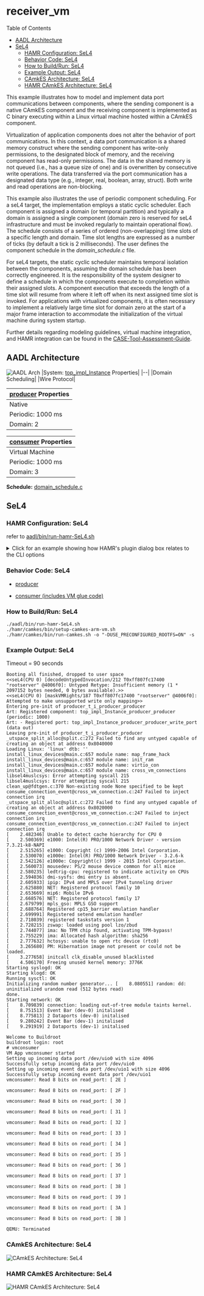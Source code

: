 # receiver_vm

 Table of Contents
<!--table-of-contents_start-->
* [AADL Architecture](#aadl-architecture)
* [SeL4](#sel4)
  * [HAMR Configuration: SeL4](#hamr-configuration-sel4)
  * [Behavior Code: SeL4](#behavior-code-sel4)
  * [How to Build/Run: SeL4](#how-to-buildrun-sel4)
  * [Example Output: SeL4](#example-output-sel4)
  * [CAmkES Architecture: SeL4](#camkes-architecture-sel4)
  * [HAMR CAmkES Architecture: SeL4](#hamr-camkes-architecture-sel4)
<!--table-of-contents_end-->

This example illustrates how to model and implement data port communications between
components, where the sending component is a native CAmkES component and the receiving
component is implemented as C binary executing within a Linux virtual machine hosted
within a CAmkES component.

Virtualization of application components does not alter the behavior of
port communications.
In this context, a data port communication is a shared memory construct
where the sending component has write-only permissions, to the designated block
of memory, and the receiving component has read-only permissions. The data in the
shared memory is not queued (i.e., has a queue size of one) and is overwritten
by consecutive write operations. The data transferred via the port communication 
has a designated data type (e.g., integer, real, boolean, array, struct).
Both write and read operations are non-blocking.

This example also illustrates the use of periodic component scheduling. For a
seL4 target, the implementation employs a static cyclic scheduler. Each
component is assigned a domain (or temporal partition) and typically a domain
is assigned a single component (domain zero is reserved for seL4 infrastructure
and must be invoked regularly to maintain operational flow). The schedule consists
of a series of ordered (non-overlapping) time slots of a specific length and domain.
Time slot lengths are expressed as a number of ticks (by default a tick is
2 milliseconds). The user defines the component schedule in the *domain_schedule.c*
file. 

For seL4 targets, the static cyclic scheduler maintains temporal isolation
between the components, assuming the domain schedule has been correctly engineered.
It is the responsibility of the system designer to define a schedule
in which the components execute to completion within their assigned slots.
A component execution that exceeds the length of a time slot will resume from
where it left off when its next assigned time slot is invoked. 
For applications with virtualized components, it is often necessary to implement
a relatively large time slot for domain zero at the start of a major frame interaction 
to accommodate the initialization of the virtual machine during system startup.

Further details regarding modeling guidelines, virtual machine integration, 
and HAMR integration can be found in the [CASE-Tool-Assessment-Guide](https://github.com/loonwerks/CASE/tree/master/TA5/tool-assessment-4/doc/CASE-Tool-Assessment-Guide.pdf).


## AADL Architecture
<!--aadl-architecture_start-->
![AADL Arch](aadl/diagrams/aadl-arch.png)
|System: [top_impl_Instance](aadl/test_data_port_periodic_domains.aadl#L84) Properties|
|--|
|Domain Scheduling|
|Wire Protocol|

|[producer](aadl/test_data_port_periodic_domains.aadl#L12) Properties|
|--|
|Native|
|Periodic: 1000 ms|
|Domain: 2|


|[consumer](aadl/test_data_port_periodic_domains.aadl#L40) Properties|
|--|
|Virtual Machine|
|Periodic: 1000 ms|
|Domain: 3|


**Schedule:** [domain_schedule.c](aadl/domain_schedule.c)
<!--aadl-architecture_end-->


## SeL4
<!--SeL4_start--><!--SeL4_end-->

### HAMR Configuration: SeL4
<!--hamr-configuration-sel4_start-->
refer to [aadl/bin/run-hamr-SeL4.sh](aadl/bin/run-hamr-SeL4.sh)
<details>
<summary>Click for an example showing how HAMR's plugin dialog box relates to the CLI options</summary>
<!-- due to security issues, you may need to have the parent folder (ie. '../') open in your
     editor (e.g. vscode) in order to see the following image -->

![dialog_cli](../../../doc/dialog_cli.jpg)

The CLI options ``verbose`` and ``run-transpiler`` are set via ``Verbose output`` and ``Run Transpiler``
options respectively that are located in __Preferences >> OSATE >> Sireum HAMR >> Code Generation__.
The last two CLI options are set by the HAMR plugin.
</details>
<!--hamr-configuration-sel4_end-->


### Behavior Code: SeL4
<!--behavior-code-sel4_start-->
  * [producer](hamr/c/ext-c/producer_t_i_producer_producer/producer_t_i_producer_producer.c)

  * [consumer (includes VM glue code)](hamr/camkes/components/VM/apps/vmconsumer/vmconsumer.c)
<!--behavior-code-sel4_end-->


### How to Build/Run: SeL4
<!--how-to-buildrun-sel4_start-->
```
./aadl/bin/run-hamr-SeL4.sh
./hamr/camkes/bin/setup-camkes-arm-vm.sh
./hamr/camkes/bin/run-camkes.sh -o "-DUSE_PRECONFIGURED_ROOTFS=ON" -s
```
<!--how-to-buildrun-sel4_end-->


### Example Output: SeL4
<!--example-output-sel4_start-->
Timeout = 90 seconds
```
Booting all finished, dropped to user space
<<seL4(CPU 0) [decodeUntypedInvocation/212 T0xff807fc17400 "rootserver" @4006f0]: Untyped Retype: Insufficient memory (1 * 2097152 bytes needed, 0 bytes available).>>
<<seL4(CPU 0) [maskVMRights/187 T0xff807fc17400 "rootserver" @4006f0]: Attempted to make unsupported write only mapping>>
Entering pre-init of producer_t_i_producer_producer
Art: Registered component: top_impl_Instance_producer_producer (periodic: 1000)
Art: - Registered port: top_impl_Instance_producer_producer_write_port (data out)
Leaving pre-init of producer_t_i_producer_producer
_utspace_split_alloc@split.c:272 Failed to find any untyped capable of creating an object at address 0x8040000
Loading Linux: 'linux' dtb: ''
install_linux_devices@main.c:657 module name: map_frame_hack
install_linux_devices@main.c:657 module name: init_ram
install_linux_devices@main.c:657 module name: virtio_con
install_linux_devices@main.c:657 module name: cross_vm_connections
libsel4muslcsys: Error attempting syscall 215
libsel4muslcsys: Error attempting syscall 215
clean_up@fdtgen.c:370 Non-existing node None specified to be kept
consume_connection_event@cross_vm_connection.c:247 Failed to inject connection irq
_utspace_split_alloc@split.c:272 Failed to find any untyped capable of creating an object at address 0x8020000
consume_connection_event@cross_vm_connection.c:247 Failed to inject connection irq
consume_connection_event@cross_vm_connection.c:247 Failed to inject connection irq
[    2.482346] Unable to detect cache hierarchy for CPU 0
[    2.500369] e1000: Intel(R) PRO/1000 Network Driver - version 7.3.21-k8-NAPI
[    2.515265] e1000: Copyright (c) 1999-2006 Intel Corporation.
[    2.530070] e1000e: Intel(R) PRO/1000 Network Driver - 3.2.6-k
[    2.542126] e1000e: Copyright(c) 1999 - 2015 Intel Corporation.
[    2.560073] mousedev: PS/2 mouse device common for all mice
[    2.580235] ledtrig-cpu: registered to indicate activity on CPUs
[    2.594036] dmi-sysfs: dmi entry is absent.
[    2.605933] ipip: IPv4 and MPLS over IPv4 tunneling driver
[    2.625880] NET: Registered protocol family 10
[    2.653669] mip6: Mobile IPv6
[    2.668576] NET: Registered protocol family 17
[    2.679799] mpls_gso: MPLS GSO support
[    2.688764] Registered cp15_barrier emulation handler
[    2.699991] Registered setend emulation handler
[    2.718039] registered taskstats version 1
[    2.728215] zswap: loaded using pool lzo/zbud
[    2.744077] ima: No TPM chip found, activating TPM-bypass!
[    2.755229] ima: Allocated hash algorithm: sha256
[    2.777632] hctosys: unable to open rtc device (rtc0)
[    3.265680] PM: Hibernation image not present or could not be loaded.
[    3.277658] initcall clk_disable_unused blacklisted
[    4.506170] Freeing unused kernel memory: 3776K
Starting syslogd: OK
Starting klogd: OK
Running sysctl: OK
Initializing random number generator... [    8.080551] random: dd: uninitialized urandom read (512 bytes read)
done.
Starting network: OK
[    8.709839] connection: loading out-of-tree module taints kernel.
[    8.751513] Event Bar (dev-0) initalised
[    8.775813] 2 Dataports (dev-0) initalised
[    9.280242] Event Bar (dev-1) initalised
[    9.291919] 2 Dataports (dev-1) initalised

Welcome to Buildroot
buildroot login: root
# vmconsumer 
VM App vmconsumer started
Setting up incoming data port /dev/uio0 with size 4096
Successfully setup incoming data port /dev/uio0
Setting up incoming event data port /dev/uio1 with size 4096
Successfully setup incoming event data port /dev/uio1
vmconsumer: Read 8 bits on read_port: [ 2E ]

vmconsumer: Read 8 bits on read_port: [ 2F ]

vmconsumer: Read 8 bits on read_port: [ 30 ]

vmconsumer: Read 8 bits on read_port: [ 31 ]

vmconsumer: Read 8 bits on read_port: [ 32 ]

vmconsumer: Read 8 bits on read_port: [ 33 ]

vmconsumer: Read 8 bits on read_port: [ 34 ]

vmconsumer: Read 8 bits on read_port: [ 35 ]

vmconsumer: Read 8 bits on read_port: [ 36 ]

vmconsumer: Read 8 bits on read_port: [ 37 ]

vmconsumer: Read 8 bits on read_port: [ 38 ]

vmconsumer: Read 8 bits on read_port: [ 39 ]

vmconsumer: Read 8 bits on read_port: [ 3A ]

vmconsumer: Read 8 bits on read_port: [ 3B ]

QEMU: Terminated
```
<!--example-output-sel4_end-->


### CAmkES Architecture: SeL4
<!--camkes-architecture-sel4_start-->
![CAmkES Architecture: SeL4](aadl/diagrams/CAmkES-arch-SeL4.svg)
<!--camkes-architecture-sel4_end-->


### HAMR CAmkES Architecture: SeL4
<!--hamr-camkes-architecture-sel4_start-->
![HAMR CAmkES Architecture: SeL4](aadl/diagrams/CAmkES-HAMR-arch-SeL4.svg)
<!--hamr-camkes-architecture-sel4_end-->

